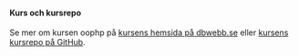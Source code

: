 #### Kurs och kursrepo

Se mer om kursen oophp på [kursens hemsida på dbwebb.se](https://dbwebb.se/kurser/oophp-v5) eller [kursens kursrepo på GitHub](https://github.com/dbwebb-se/oophp).
